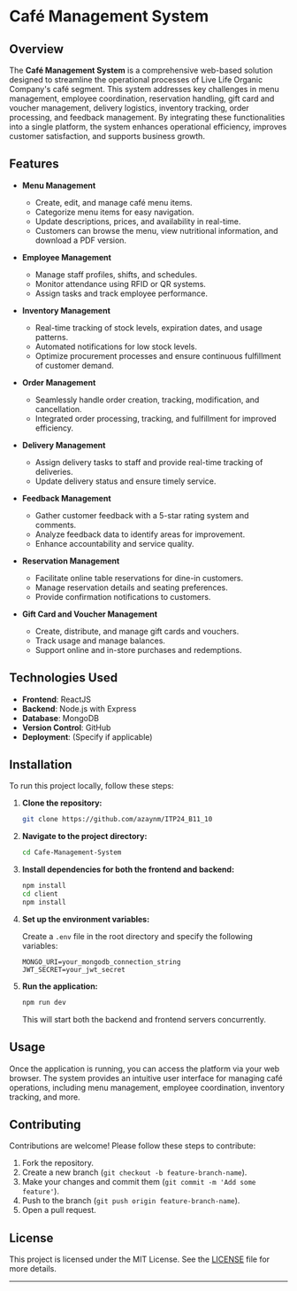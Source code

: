 

# Café Management System

## Overview

The **Café Management System** is a comprehensive web-based solution designed to streamline the operational processes of Live Life Organic Company's café segment. This system addresses key challenges in menu management, employee coordination, reservation handling, gift card and voucher management, delivery logistics, inventory tracking, order processing, and feedback management. By integrating these functionalities into a single platform, the system enhances operational efficiency, improves customer satisfaction, and supports business growth.

## Features

- **Menu Management**
  - Create, edit, and manage café menu items.
  - Categorize menu items for easy navigation.
  - Update descriptions, prices, and availability in real-time.
  - Customers can browse the menu, view nutritional information, and download a PDF version.

- **Employee Management**
  - Manage staff profiles, shifts, and schedules.
  - Monitor attendance using RFID or QR systems.
  - Assign tasks and track employee performance.

- **Inventory Management**
  - Real-time tracking of stock levels, expiration dates, and usage patterns.
  - Automated notifications for low stock levels.
  - Optimize procurement processes and ensure continuous fulfillment of customer demand.

- **Order Management**
  - Seamlessly handle order creation, tracking, modification, and cancellation.
  - Integrated order processing, tracking, and fulfillment for improved efficiency.

- **Delivery Management**
  - Assign delivery tasks to staff and provide real-time tracking of deliveries.
  - Update delivery status and ensure timely service.

- **Feedback Management**
  - Gather customer feedback with a 5-star rating system and comments.
  - Analyze feedback data to identify areas for improvement.
  - Enhance accountability and service quality.

- **Reservation Management**
  - Facilitate online table reservations for dine-in customers.
  - Manage reservation details and seating preferences.
  - Provide confirmation notifications to customers.

- **Gift Card and Voucher Management**
  - Create, distribute, and manage gift cards and vouchers.
  - Track usage and manage balances.
  - Support online and in-store purchases and redemptions.

## Technologies Used

- **Frontend**: ReactJS
- **Backend**: Node.js with Express
- **Database**: MongoDB
- **Version Control**: GitHub
- **Deployment**: (Specify if applicable)

## Installation

To run this project locally, follow these steps:

1. **Clone the repository:**

   ```bash
   git clone https://github.com/azaynm/ITP24_B11_10  
   ```

2. **Navigate to the project directory:**

   ```bash
   cd Cafe-Management-System
   ```

3. **Install dependencies for both the frontend and backend:**

   ```bash
   npm install
   cd client
   npm install
   ```

4. **Set up the environment variables:**

   Create a `.env` file in the root directory and specify the following variables:

   ```env
   MONGO_URI=your_mongodb_connection_string
   JWT_SECRET=your_jwt_secret
   ```

5. **Run the application:**

   ```bash
   npm run dev
   ```

   This will start both the backend and frontend servers concurrently.

## Usage

Once the application is running, you can access the platform via your web browser. The system provides an intuitive user interface for managing café operations, including menu management, employee coordination, inventory tracking, and more.

## Contributing

Contributions are welcome! Please follow these steps to contribute:

1. Fork the repository.
2. Create a new branch (`git checkout -b feature-branch-name`).
3. Make your changes and commit them (`git commit -m 'Add some feature'`).
4. Push to the branch (`git push origin feature-branch-name`).
5. Open a pull request.

## License

This project is licensed under the MIT License. See the [LICENSE](LICENSE) file for more details.



---
